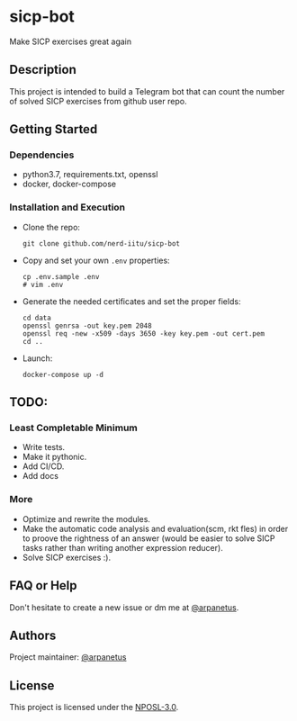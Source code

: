 # sicp-bot
Make SICP exercises great again

## Description
This project is intended to build a Telegram bot that can count the number of solved SICP exercises from github user repo.

## Getting Started

### Dependencies

* python3.7, requirements.txt, openssl
* docker, docker-compose

### Installation and Execution

* Clone the repo:
    ```
    git clone github.com/nerd-iitu/sicp-bot
    ```
* Copy and set your own `.env` properties:
    ```
    cp .env.sample .env
    # vim .env
    ```
* Generate the needed certificates and set the proper fields:
    ```
    cd data
    openssl genrsa -out key.pem 2048
    openssl req -new -x509 -days 3650 -key key.pem -out cert.pem
    cd ..
    ```
* Launch:
    ```
    docker-compose up -d
    ```

## TODO:

### Least Completable Minimum

* Write tests.
* Make it pythonic.
* Add CI/CD.
* Add docs

### More

* Optimize and rewrite the modules.
* Make the automatic code analysis and evaluation(scm, rkt fles) in order to proove the rightness of an answer
(would be easier to solve SICP tasks rather than writing another expression reducer).
* Solve SICP exercises :).

## FAQ or Help

Don't hesitate to create a new issue or dm me at [@arpanetus](t.me/arpanetus).


## Authors

Project maintainer:
    [@arpanetus](https://github.com/arpanetus)


## License

This project is licensed under the [NPOSL-3.0](LICENSE).
